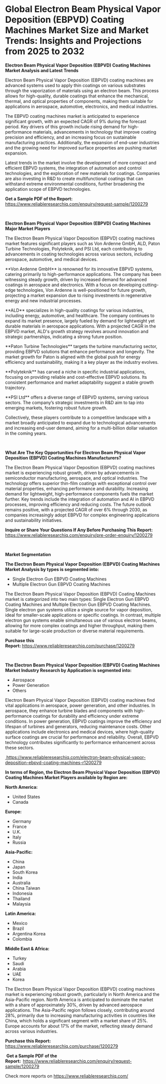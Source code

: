 <p><h1>Global Electron Beam Physical Vapor Deposition (EBPVD) Coating Machines Market Size and Market Trends: Insights and Projections from 2025 to 2032</h1></p><p><strong>Electron Beam Physical Vapor Deposition (EBPVD) Coating Machines Market Analysis and Latest Trends</strong></p>
<p><p>Electron Beam Physical Vapor Deposition (EBPVD) coating machines are advanced systems used to apply thin coatings on various substrates through the vaporization of materials using an electron beam. This process allows for high-quality, durable coatings that enhance the mechanical, thermal, and optical properties of components, making them suitable for applications in aerospace, automotive, electronics, and medical industries.</p><p>The EBPVD coating machines market is anticipated to experience significant growth, with an expected CAGR of 9% during the forecast period. Key drivers of this growth include rising demand for high-performance materials, advancements in technology that improve coating precision and efficiency, and an increasing focus on sustainable manufacturing practices. Additionally, the expansion of end-user industries and the growing need for improved surface properties are pushing market expansion.</p><p>Latest trends in the market involve the development of more compact and efficient EBPVD systems, the integration of automation and control technologies, and the exploration of new materials for coatings. Companies are also investing in R&D to create multifunctional coatings that can withstand extreme environmental conditions, further broadening the application scope of EBPVD technologies.</p></p>
<p><strong>Get a Sample PDF of the Report:&nbsp;</strong> <a href="https://www.reliableresearchiq.com/enquiry/request-sample/1200279?utm_campaign=2271&utm_medium=2&utm_source=Github&utm_content=ia&utm_term=06042025&utm_id=electron-beam-physical-vapor-deposition-ebpvd-coating-machines">https://www.reliableresearchiq.com/enquiry/request-sample/1200279</a></p>
<p>&nbsp;</p>
<p><strong>Electron Beam Physical Vapor Deposition (EBPVD) Coating Machines Major Market Players</strong></p>
<p><p>The Electron Beam Physical Vapor Deposition (EBPVD) coating machines market features significant players such as Von Ardenne GmbH, ALD, Paton Turbine Technologies, Polyteknik, and PSI Ltd, each contributing to advancements in coating technologies across various sectors, including aerospace, automotive, and medical devices.</p><p>**Von Ardenne GmbH** is renowned for its innovative EBPVD systems, catering primarily to high-performance applications. The company has been witnessing steady growth, driven by increased demand for advanced coatings in aerospace and electronics. With a focus on developing cutting-edge technologies, Von Ardenne is well-positioned for future growth, projecting a market expansion due to rising investments in regenerative energy and new industrial processes.</p><p>**ALD** specializes in high-quality coatings for various industries, including energy, automotive, and healthcare. The company continues to expand its market presence, largely fueled by demand for lightweight yet durable materials in aerospace applications. With a projected CAGR in the EBPVD market, ALD's growth strategy revolves around innovation and strategic partnerships, indicating a strong future position.</p><p>**Paton Turbine Technologies** targets the turbine manufacturing sector, providing EBPVD solutions that enhance performance and longevity. The market growth for Paton is aligned with the global push for energy efficiency and sustainability, making it a key player as the industry evolves.</p><p>**Polyteknik** has carved a niche in specific industrial applications, focusing on providing reliable and cost-effective EBPVD solutions. Its consistent performance and market adaptability suggest a stable growth trajectory.</p><p>**PSI Ltd** offers a diverse range of EBPVD systems, serving various sectors. The company’s strategic investments in R&D aim to tap into emerging markets, fostering robust future growth.</p><p>Collectively, these players contribute to a competitive landscape with a market broadly anticipated to expand due to technological advancements and increasing end-user demand, aiming for a multi-billion dollar valuation in the coming years.</p></p>
<p>&nbsp;</p>
<p><strong>What Are The Key Opportunities For Electron Beam Physical Vapor Deposition (EBPVD) Coating Machines Manufacturers?</strong></p>
<p><p>The Electron Beam Physical Vapor Deposition (EBPVD) coating machines market is experiencing robust growth, driven by advancements in semiconductor manufacturing, aerospace, and optical industries. The technology offers superior thin-film coatings with exceptional control over material properties, enhancing performance and durability. Increasing demand for lightweight, high-performance components fuels the market further. Key trends include the integration of automation and AI in EBPVD processes, improving efficiency and reducing costs. The future outlook remains positive, with a projected CAGR of over 6% through 2030, as companies increasingly adopt EBPVD for complex engineering applications and sustainability initiatives.</p></p>
<p><strong>Inquire or Share Your Questions If Any Before Purchasing This Report:</strong> <a href="https://www.reliableresearchiq.com/enquiry/pre-order-enquiry/1200279?utm_campaign=2271&utm_medium=2&utm_source=Github&utm_content=ia&utm_term=06042025&utm_id=electron-beam-physical-vapor-deposition-ebpvd-coating-machines">https://www.reliableresearchiq.com/enquiry/pre-order-enquiry/1200279</a></p>
<p>&nbsp;</p>
<p><strong>Market Segmentation</strong></p>
<p><strong>The Electron Beam Physical Vapor Deposition (EBPVD) Coating Machines Market Analysis by types is segmented into:</strong></p>
<p><ul><li>Single Electron Gun EBPVD Coating Machines</li><li>Multiple Electron Gun EBPVD Coating Machines</li></ul></p>
<p><p>The Electron Beam Physical Vapor Deposition (EBPVD) Coating Machines market is categorized into two main types: Single Electron Gun EBPVD Coating Machines and Multiple Electron Gun EBPVD Coating Machines. Single electron gun systems utilize a single source for vapor deposition, ideal for smaller-scale applications or specific coatings. In contrast, multiple electron gun systems enable simultaneous use of various electron beams, allowing for more complex coatings and higher throughput, making them suitable for large-scale production or diverse material requirements.</p></p>
<p><strong>Purchase this Report:&nbsp;</strong><a href="https://www.reliableresearchiq.com/purchase/1200279?utm_campaign=2271&utm_medium=2&utm_source=Github&utm_content=ia&utm_term=06042025&utm_id=electron-beam-physical-vapor-deposition-ebpvd-coating-machines">https://www.reliableresearchiq.com/purchase/1200279</a></p>
<p>&nbsp;</p>
<p><strong>The Electron Beam Physical Vapor Deposition (EBPVD) Coating Machines Market Industry Research by Application is segmented into:</strong></p>
<p><ul><li>Aerospace</li><li>Power Generation</li><li>Others</li></ul></p>
<p><p>Electron Beam Physical Vapor Deposition (EBPVD) coating machines find vital applications in aerospace, power generation, and other industries. In aerospace, they enhance turbine blades and components with high-performance coatings for durability and efficiency under extreme conditions. In power generation, EBPVD coatings improve the efficiency and lifespan of turbines and generators, reducing maintenance costs. Other applications include electronics and medical devices, where high-quality surface coatings are crucial for performance and reliability. Overall, EBPVD technology contributes significantly to performance enhancement across these sectors.</p></p>
<p><a href="https://www.reliableresearchiq.com/electron-beam-physical-vapor-deposition-ebpvd-coating-machines-r1200279?utm_campaign=2271&utm_medium=2&utm_source=Github&utm_content=ia&utm_term=06042025&utm_id=electron-beam-physical-vapor-deposition-ebpvd-coating-machines">&nbsp;https://www.reliableresearchiq.com/electron-beam-physical-vapor-deposition-ebpvd-coating-machines-r1200279</a></p>
<p><strong>In terms of Region, the Electron Beam Physical Vapor Deposition (EBPVD) Coating Machines Market Players available by Region are:</strong></p>
<p>
    <p> <strong> North America: </strong>
        <ul>
            <li>United States</li>
            <li>Canada</li>
        </ul>
        </p> 
    <p> <strong> Europe: </strong>
        <ul>
            <li>Germany</li>
            <li>France</li>
            <li>U.K.</li>
            <li>Italy</li>
            <li>Russia</li>
        </ul>
        </p> 
    <p> <strong> Asia-Pacific: </strong>
        <ul>
            <li>China</li>
            <li>Japan</li>
            <li>South Korea</li>
            <li>India</li>
            <li>Australia</li>
            <li>China Taiwan</li>
            <li>Indonesia</li>
            <li>Thailand</li>
            <li>Malaysia</li>
        </ul>
        </p> 
    <p> <strong> Latin America: </strong>
        <ul>
            <li>Mexico</li>
            <li>Brazil</li>
            <li>Argentina Korea</li>
            <li>Colombia</li>
        </ul>
        </p> 
    <p> <strong> Middle East & Africa: </strong>
        <ul>
            <li>Turkey</li>
            <li>Saudi</li>
            <li>Arabia</li>
            <li>UAE</li>
            <li>Korea</li>
        </ul>
    </p>
    </p>
<p><p>The Electron Beam Physical Vapor Deposition (EBPVD) coating machines market is experiencing robust growth, particularly in North America and the Asia-Pacific region. North America is anticipated to dominate the market with a share of approximately 30%, driven by advanced aerospace applications. The Asia-Pacific region follows closely, contributing around 28%, primarily due to increasing manufacturing activities in countries like China, which holds a significant segment with a market share of 25%. Europe accounts for about 17% of the market, reflecting steady demand across various industries.</p></p>
<p><strong>Purchase this Report: </strong><a href="https://www.reliableresearchiq.com/purchase/1200279?utm_campaign=2271&utm_medium=2&utm_source=Github&utm_content=ia&utm_term=06042025&utm_id=electron-beam-physical-vapor-deposition-ebpvd-coating-machines">https://www.reliableresearchiq.com/purchase/1200279</a></p>
<p>&nbsp;<strong>Get a Sample PDF of the Report:&nbsp;&nbsp;</strong><a href="https://www.reliableresearchiq.com/enquiry/request-sample/1200279?utm_campaign=2271&utm_medium=2&utm_source=Github&utm_content=ia&utm_term=06042025&utm_id=electron-beam-physical-vapor-deposition-ebpvd-coating-machines">https://www.reliableresearchiq.com/enquiry/request-sample/1200279</a></p>
<p><strong></strong></p>
<p>Check more reports on <a href="https://www.reliableresearchiq.com/?utm_campaign=2271&utm_medium=2&utm_source=Github&utm_content=ia&utm_term=06042025&utm_id=electron-beam-physical-vapor-deposition-ebpvd-coating-machines">https://www.reliableresearchiq.com/</a></p>